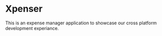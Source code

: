 # Xpenser
This is an expense manager application to showcase our cross platform development experiance.
